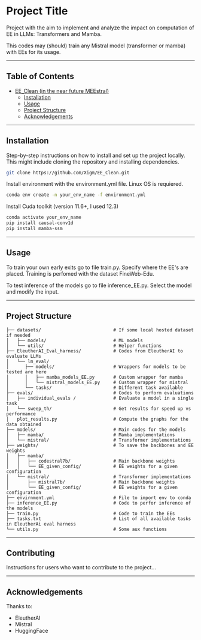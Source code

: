 # Project Title

Project with the aim to implement and analyze the impact on computation of EE in LLMs: Transformers and Mamba.

This codes may (should) train any Mistral model (transformer or mamba) with EEs for its usage.

---

## Table of Contents
- [EE_Clean (in the near future MEEstral)](#project-title)
    - [Installation](#installation)
    - [Usage](#usage)
    <!-- - [Features](#features) -->
    - [Project Structure](#project-structure)
    - [Acknowledgements](#acknowledgements)

---

## Installation
Step-by-step instructions on how to install and set up the project locally. This might include cloning the repository and installing dependencies.

```bash
git clone https://github.com/Xigm/EE_Clean.git
```

Install environment with the environment.yml file. Linux OS is requiered.

```bash
conda env create -n your_env_name -f environment.yml
```

Install Cuda toolkit (version 11.6+, I used 12.3)

```bash
conda activate your_env_name
pip install causal-conv1d
pip install mamba-ssm
```


---

## Usage

To train your own early exits go to file train.py. Specify where the EE's are placed. Training is perfomed with the dataset FineWeb-Edu.

To test inference of the models go to file inference_EE.py. Select the model and modify the input.

---

<!-- ## Features
Highlight the main features of your project. What makes it special? This is a good place to bullet out the key functionality or purpose of the code.

- Feature 1
- Feature 2
- Feature 3

--- -->

## Project Structure


```
├── datasets/                           # If some local hosted dataset if needed
│   ├── models/                         # ML models
│   └── utils/                          # Helper functions
├── EleutherAI_Eval_harness/            # Codes from EleutherAI to evaluate LLMs
│   └── lm_eval/                        
│      ├── models/                      # Wrappers for models to be tested are here
│      │   ├── mamba_models_EE.py       # Custom wrapper for mamba 
│      │   └── mistral_models_EE.py     # Custom wrapper for mistral
│      └── tasks/                       # Different task available
├── evals/                              # Codes to perform evaluations
│   ├── individual_evals /              # Evaluate a model in a single task
│   └── sweep_th/                       # Get results for speed up vs performance
│   plot_results.py                     # Compute the graphs for the data obtained
├── models/                             # Main codes for the models
│   ├── mamba/                          # Mamba implementations
│   └── mistral/                        # Transformer implementations
├── weights/                            # To save the backbones and EE weights
│   ├── mamba/                           
│   │   ├── codestral7b/                # Main backbone weights
│   │   └── EE_given_config/            # EE weights for a given configuration
│   └── mistral/                        # Transformer implementations
│       ├── mistral7b/                  # Main backbone weights
│       └── EE_given_config/            # EE weights for a given configuration
├── envirnment.yml                      # File to import env to conda
├── inference_EE.py                     # Code to perfor inference of the models
├── train.py                            # Code to train the EEs
├── tasks.txt                           # List of all available tasks in EleutherAi eval harness
└── utils.py                            # Some aux functions
```

---

## Contributing
Instructions for users who want to contribute to the project...

---

## Acknowledgements

Thanks to:

* EleutherAI
* Mistral
* HuggingFace
